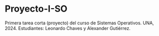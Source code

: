 # Proyecto-I-SO

Primera tarea corta (proyecto) del curso de Sistemas Operativos. UNA, 2024.
Estudiantes: Leonardo Chaves y Alexander Gutiérrez.